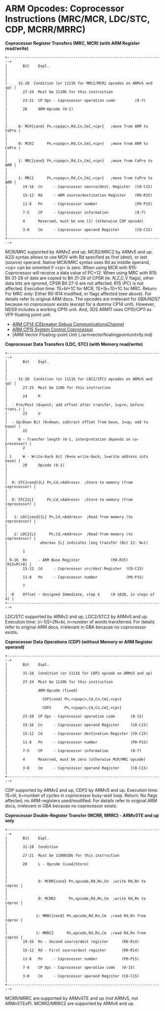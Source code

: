 # ARM Opcodes: Coprocessor Instructions (MRC/MCR, LDC/STC, CDP, MCRR/MRRC)


**Coprocessor Register Transfers (MRC, MCR) (with ARM Register
read/write)**

```
+-----------------------------------------------------------------------+
|       Bit    Expl.                                                    |
|                                                                       |
|     31-28  Condition (or 1111b for MRC2/MCR2 opcodes on ARMv5 and up) |
|       27-24  Must be 1110b for this instruction                       |
|       23-21  CP Opc - Coprocessor operation code         (0-7)        |
|       20     ARM-Opcode (0-1)                                         |
|                                                                       |
|     0: MCR{cond} Pn,<cpopc>,Rd,Cn,Cm{,<cp>}   ;move from ARM to CoPro |
|                                                                       |
|     0: MCR2      Pn,<cpopc>,Rd,Cn,Cm{,<cp>}   ;move from ARM to CoPro |
|                                                                       |
|     1: MRC{cond} Pn,<cpopc>,Rd,Cn,Cm{,<cp>}   ;move from CoPro to ARM |
|                                                                       |
|     1: MRC2      Pn,<cpopc>,Rd,Cn,Cm{,<cp>}   ;move from CoPro to ARM |
|       19-16  Cn     - Coprocessor source/dest. Register  (C0-C15)     |
|       15-12  Rd     - ARM source/destination Register    (R0-R15)     |
|       11-8   Pn     - Coprocessor number                 (P0-P15)     |
|       7-5    CP     - Coprocessor information            (0-7)        |
|       4      Reserved, must be one (1) (otherwise CDP opcode)         |
|       3-0    Cm     - Coprocessor operand Register       (C0-C15)     |
+-----------------------------------------------------------------------+
```

MCR/MRC supported by ARMv2 and up, MCR2/MRC2 by ARMv5 and up.
A22i syntax allows to use MOV with Rd specified as first (dest), or last
(source) operand. Native MCR/MRC syntax uses Rd as middle operand,
\<cp\> can be ommited if \<cp\> is zero.
When using MCR with R15: Coprocessor will receive a data value of
PC+12.
When using MRC with R15: Bit 31-28 of data are copied to Bit 31-28 of
CPSR (ie. N,Z,C,V flags), other data bits are ignored, CPSR Bit 27-0 are
not affected, R15 (PC) is not affected.
Execution time: 1S+bI+1C for MCR, 1S+(b+1)I+1C for MRC.
Return: For MRC only: Either R0-R14 modified, or flags affected (see
above).
For details refer to original ARM docs. The opcodes are irrelevant for
GBA/NDS7 because no coprocessor exists (except for a dummy CP14 unit).
However, NDS9 includes a working CP15 unit. And, 3DS ARM11 uses
CP10/CP11 as VFP floating point unit.
- [ARM CP14 ICEbreaker Debug CommunicationsChannel](./armcp14icebreakerdebugcommunicationschannel.md)
- [ARM CP15 System Control Coprocessor](./armcp15systemcontrolcoprocessor.md)
- [ARM Vector Floating-point Unit (./armvectorfloatingpointunitvfp.md)

**Coprocessor Data Transfers (LDC, STC) (with Memory read/write)**

```
+-----------------------------------------------------------------------+
|       Bit    Expl.                                                    |
|                                                                       |
|     31-28  Condition (or 1111b for LDC2/STC2 opcodes on ARMv5 and up) |
|       27-25  Must be 110b for this instruction                        |
|       24     P                                                        |
|  - Pre/Post (0=post; add offset after transfer, 1=pre; before trans.) |
|       23     U                                                        |
|  - Up/Down Bit (0=down; subtract offset from base, 1=up; add to base) |
|       22                                                              |
|     N - Transfer length (0-1, interpretation depends on co-processor) |
|       2                                                               |
| 1     W - Write-back bit (0=no write-back, 1=write address into base) |
|       20     Opcode (0-1)                                             |
|                                                                       |
|  0: STC{cond}{L} Pn,Cd,<Address>  ;Store to memory (from coprocessor) |
|                                                                       |
|  0: STC2{L}      Pn,Cd,<Address>  ;Store to memory (from coprocessor) |
|                                                                       |
|   1: LDC{cond}{L} Pn,Cd,<Address>  ;Read from memory (to coprocessor) |
|                                                                       |
|   1: LDC2{L}      Pn,Cd,<Address>  ;Read from memory (to coprocessor) |
|               whereas {L} indicates long transfer (Bit 22: N=1)       |
|       1                                                               |
| 9-16  Rn     - ARM Base Register              (R0-R15)     (R15=PC+8) |
|       15-12  Cd     - Coprocessor src/dest Register  (C0-C15)         |
|       11-8   Pn     - Coprocessor number             (P0-P15)         |
|       7                                                               |
| -0    Offset - Unsigned Immediate, step 4     (0-1020, in steps of 4) |
+-----------------------------------------------------------------------+
```

LDC/STC supported by ARMv2 and up, LDC2/STC2 by ARMv5 and up.
Execution time: (n-1)S+2N+bI, n=number of words transferred.
For details refer to original ARM docs, irrelevant in GBA because no
coprocessor exists.

**Coprocessor Data Operations (CDP) (without Memory or ARM Register
operand)**

```
+-----------------------------------------------------------------------+
|       Bit    Expl.                                                    |
|       31-28  Condition (or 1111b for CDP2 opcode on ARMv5 and up)     |
|       27-24  Must be 1110b for this instruction                       |
|              ARM-Opcode (fixed)                                       |
|                CDP{cond} Pn,<cpopc>,Cd,Cn,Cm{,<cp>}                   |
|                CDP2      Pn,<cpopc>,Cd,Cn,Cm{,<cp>}                   |
|       23-20  CP Opc - Coprocessor operation code       (0-15)         |
|       19-16  Cn     - Coprocessor operand Register     (C0-C15)       |
|       15-12  Cd     - Coprocessor destination Register (C0-C15)       |
|       11-8   Pn     - Coprocessor number               (P0-P15)       |
|       7-5    CP     - Coprocessor information          (0-7)          |
|       4      Reserved, must be zero (otherwise MCR/MRC opcode)        |
|       3-0    Cm     - Coprocessor operand Register     (C0-C15)       |
+-----------------------------------------------------------------------+
```

CDP supported by ARMv2 and up, CDP2 by ARMv5 and up.
Execution time: 1S+bI, b=number of cycles in coprocessor busy-wait
loop.
Return: No flags affected, no ARM-registers used/modified.
For details refer to original ARM docs, irrelevant in GBA because no
coprocessor exists.

**Coprocessor Double-Register Transfer (MCRR, MRRC) - ARMv5TE and up
only**

```
+-----------------------------------------------------------------------+
|       Bit    Expl.                                                    |
|       31-28  Condition                                                |
|       27-21  Must be 1100010b for this instruction                    |
|       20     L - Opcode (Load/Store)                                  |
|                                                                       |
|              0: MCRR{cond} Pn,opcode,Rd,Rn,Cm  ;write Rd,Rn to coproc |
|                                                                       |
|              0: MCRR2      Pn,opcode,Rd,Rn,Cm  ;write Rd,Rn to coproc |
|                                                                       |
|             1: MRRC{cond} Pn,opcode,Rd,Rn,Cm  ;read Rd,Rn from coproc |
|                                                                       |
|             1: MRRC2      Pn,opcode,Rd,Rn,Cm  ;read Rd,Rn from coproc |
|       19-16  Rn - Second source/dest register      (R0-R14)           |
|       15-12  Rd - First source/dest register       (R0-R14)           |
|       11-8   Pn     - Coprocessor number           (P0-P15)           |
|       7-4    CP Opc - Coprocessor operation code   (0-15)             |
|       3-0    Cm     - Coprocessor operand Register (C0-C15)           |
+-----------------------------------------------------------------------+
```

MCRR/MRRC are supported by ARMv5TE and up (not ARMv5, not ARMv5TExP).
MCRR2/MRRC2 are supported by ARMv6 and up.



